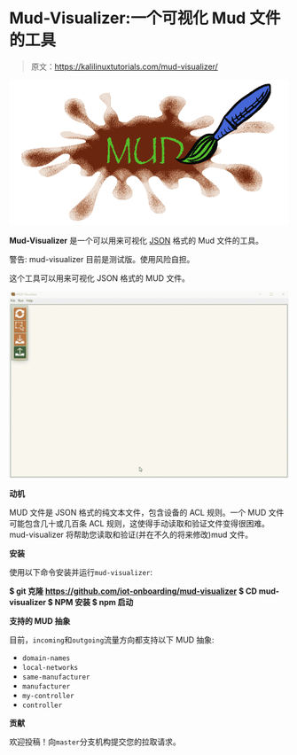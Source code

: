 # Mud-Visualizer:一个可视化 Mud 文件的工具

> 原文：<https://kalilinuxtutorials.com/mud-visualizer/>

[![Mud-Visualizer : A Tool To Visualize MUD Files](img//ff50711b0629adc95d872c9de59256e8.png "Mud-Visualizer : A Tool To Visualize MUD Files")](https://1.bp.blogspot.com/-us4Wqm2N6Is/X_yaS4ondxI/AAAAAAAAIUY/rGcr5rMqgSYIrxDnJklOsKOAGLx6CgeSACLcBGAsYHQ/s728/mud-visualizer%25281%2529.png)

**Mud-Visualizer** 是一个可以用来可视化 [JSON](https://www.kitploit.com/search/label/JSON) 格式的 Mud 文件的工具。

警告: mud-visualizer 目前是测试版。使用风险自担。

这个工具可以用来可视化 JSON 格式的 MUD 文件。

![](img//31ba4750a69db832a3dc3be22ee6a197.png)

**动机**

MUD 文件是 JSON 格式的纯文本文件，包含设备的 ACL 规则。一个 MUD 文件可能包含几十或几百条 ACL 规则，这使得手动读取和验证文件变得很困难。mud-visualizer 将帮助您读取和验证(并在不久的将来修改)mud 文件。

**安装**

使用以下命令安装并运行`mud-visualizer`:

**$ git 克隆 https://github.com/iot-onboarding/mud-visualizer
$ CD mud-visualizer
$ NPM 安装
$ npm 启动**

**支持的 MUD 抽象**

目前，`incoming`和`outgoing`流量方向都支持以下 MUD 抽象:

*   `domain-names`
*   `local-networks`
*   `same-manufacturer`
*   `manufacturer`
*   `my-controller`
*   `controller`

**贡献**

欢迎投稿！向`master`分支机构提交您的拉取请求。